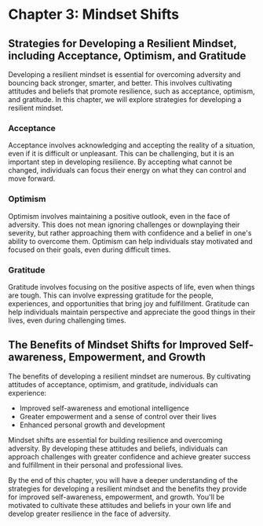 Chapter 3: Mindset Shifts
=========================

Strategies for Developing a Resilient Mindset, including Acceptance, Optimism, and Gratitude
--------------------------------------------------------------------------------------------

Developing a resilient mindset is essential for overcoming adversity and bouncing back stronger, smarter, and better. This involves cultivating attitudes and beliefs that promote resilience, such as acceptance, optimism, and gratitude. In this chapter, we will explore strategies for developing a resilient mindset.

### Acceptance

Acceptance involves acknowledging and accepting the reality of a situation, even if it is difficult or unpleasant. This can be challenging, but it is an important step in developing resilience. By accepting what cannot be changed, individuals can focus their energy on what they can control and move forward.

### Optimism

Optimism involves maintaining a positive outlook, even in the face of adversity. This does not mean ignoring challenges or downplaying their severity, but rather approaching them with confidence and a belief in one's ability to overcome them. Optimism can help individuals stay motivated and focused on their goals, even during difficult times.

### Gratitude

Gratitude involves focusing on the positive aspects of life, even when things are tough. This can involve expressing gratitude for the people, experiences, and opportunities that bring joy and fulfillment. Gratitude can help individuals maintain perspective and appreciate the good things in their lives, even during challenging times.

The Benefits of Mindset Shifts for Improved Self-awareness, Empowerment, and Growth
-----------------------------------------------------------------------------------

The benefits of developing a resilient mindset are numerous. By cultivating attitudes of acceptance, optimism, and gratitude, individuals can experience:

* Improved self-awareness and emotional intelligence
* Greater empowerment and a sense of control over their lives
* Enhanced personal growth and development

Mindset shifts are essential for building resilience and overcoming adversity. By developing these attitudes and beliefs, individuals can approach challenges with greater confidence and achieve greater success and fulfillment in their personal and professional lives.

By the end of this chapter, you will have a deeper understanding of the strategies for developing a resilient mindset and the benefits they provide for improved self-awareness, empowerment, and growth. You'll be motivated to cultivate these attitudes and beliefs in your own life and develop greater resilience in the face of adversity.

